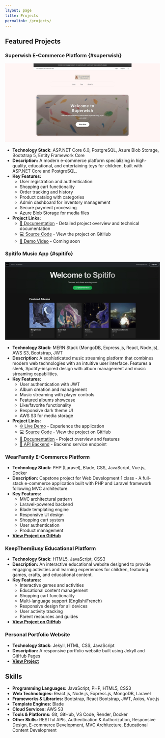 ```yaml
---
layout: page
title: Projects
permalink: /projects/
---
```


## Featured Projects

### Superwish E-Commerce Platform {#superwish}
![Superwish Homepage](https://raw.githubusercontent.com/xuanwgit/PersonalPortfolioWeb/master/assets/images/superwish-homepage.jpg)
- **Technology Stack:** ASP.NET Core 6.0, PostgreSQL, Azure Blob Storage, Bootstrap 5, Entity Framework Core
- **Description:** A modern e-commerce platform specializing in high-quality, educational, and entertaining toys for children, built with ASP.NET Core and PostgreSQL.
- **Key Features:**
  - User registration and authentication
  - Shopping cart functionality
  - Order tracking and history
  - Product catalog with categories
  - Admin dashboard for inventory management
  - Secure payment processing
  - Azure Blob Storage for media files
- **Project Links:**
  - [📝 Documentation](https://xuanwgit.github.io/Superwish_FSD04_AppDevII_ASP.NET_Project/) - Detailed project overview and technical documentation
  - [💻 Source Code](https://github.com/xuanwgit/Superwish_FSD04_AppDevII_ASP.NET_Project) - View the project on GitHub
  - [🎥 Demo Video](#) - Coming soon

### Spitifo Music App {#spitifo}
![Spitifo Music App](https://raw.githubusercontent.com/xuanwgit/PersonalPortfolioWeb/master/assets/images/Spitifo-homepage.jpg)
- **Technology Stack:** MERN Stack (MongoDB, Express.js, React, Node.js), AWS S3, Bootstrap, JWT
- **Description:** A sophisticated music streaming platform that combines modern web technologies with an intuitive user interface. Features a sleek, Spotify-inspired design with album management and music streaming capabilities.
- **Key Features:**
  - User authentication with JWT
  - Album creation and management
  - Music streaming with player controls
  - Featured albums showcase
  - Like/favorite functionality
  - Responsive dark theme UI
  - AWS S3 for media storage
- **Project Links:**
  - [🌐 Live Demo](https://xuanwgit.github.io/Spitifo-Music-App-React/#/) - Experience the application
  - [💻 Source Code](https://github.com/xuanwgit/Spitifo-Music-App-React) - View the project on GitHub
  - [📝 Documentation](https://xuanwgit.github.io/Spitifo-Music-App-React/) - Project overview and features
  - [🔧 API Backend](https://spitifo-backend.onrender.com) - Backend service endpoint

### WearFamily E-Commerce Platform
- **Technology Stack:** PHP (Laravel), Blade, CSS, JavaScript, Vue.js, Docker
- **Description:** Capstone project for Web Development 1 class - A full-stack e-commerce application built with PHP and Laravel framework following MVC architecture.
- **Key Features:**
  - MVC architectural pattern
  - Laravel-powered backend
  - Blade templating engine
  - Responsive UI design
  - Shopping cart system
  - User authentication
  - Product management
- **[View Project on GitHub](https://github.com/xuanwgit/FSD03_WebDev1_WearFamily_JSD)**

### KeepThemBusy Educational Platform
- **Technology Stack:** HTML5, JavaScript, CSS3
- **Description:** An interactive educational website designed to provide engaging activities and learning experiences for children, featuring games, crafts, and educational content.
- **Key Features:**
  - Interactive games and activities
  - Educational content management
  - Shopping cart functionality
  - Multi-language support (English/French)
  - Responsive design for all devices
  - User activity tracking
  - Parent resources and guides
- **[View Project on GitHub](https://github.com/xuanwgit/KeepThemBusy_DDWY)**

### Personal Portfolio Website
- **Technology Stack:** Jekyll, HTML, CSS, JavaScript
- **Description:** A responsive portfolio website built using Jekyll and GitHub Pages
- **[View Project](https://github.com/xuanwgit/PersonalPortfolioWeb)**

## Skills

- **Programming Languages:** JavaScript, PHP, HTML5, CSS3
- **Web Technologies:** React.js, Node.js, Express.js, MongoDB, Laravel
- **Frameworks & Libraries:** Bootstrap, React Bootstrap, JWT, Axios, Vue.js
- **Template Engines:** Blade
- **Cloud Services:** AWS S3
- **Tools & Platforms:** Git, GitHub, VS Code, Render, Docker
- **Other Skills:** RESTful APIs, Authentication & Authorization, Responsive Design, E-commerce Development, MVC Architecture, Educational Content Development 
